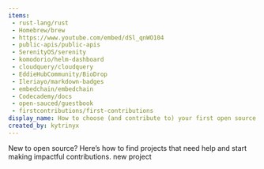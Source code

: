```yaml
---
items:
 - rust-lang/rust
 - Homebrew/brew
 - https://www.youtube.com/embed/dSl_qnWO104
 - public-apis/public-apis
 - SerenityOS/serenity
 - komodorio/helm-dashboard
 - cloudquery/cloudquery
 - EddieHubCommunity/BioDrop
 - Ileriayo/markdown-badges
 - embedchain/embedchain
 - Codecademy/docs
 - open-sauced/guestbook 
 - firstcontributions/first-contributions
display_name: How to choose (and contribute to) your first open source project
created_by: kytrinyx
---
```

New to open source? Here’s how to find projects that need help and start making impactful contributions.
new project
